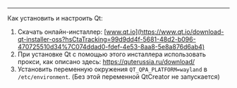 ___
Как установить и настроить Qt:

1. Скачать онлайн-инсталлер: [www.qt.io](https://www.qt.io/download-qt-installer-oss?hsCtaTracking=99d9dd4f-5681-48d2-b096-470725510d34%7C074ddad0-fdef-4e53-8aa8-5e8a876d6ab4)
2. При установке Qt с помощью этого инсталлера использовать прокси, как описано здесь: https://quterussia.ru/download/
3. Установить переменную окружения `QT_QPA_PLATFORM=wayland` в `/etc/environment`. (Без этой переменной QtCreator не запускается)